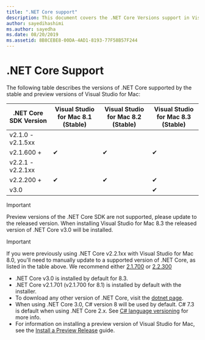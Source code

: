 ```yaml
---
title: ".NET Core support"
description: This document covers the .NET Core Versions support in Visual Studio for Mac
author: sayedihashimi
ms.author: sayedha
ms.date: 08/20/2019
ms.assetid: 8B8CEBE8-00DA-4AD1-8193-77F58B57F244
---
```


# .NET Core Support

The following table describes the versions of .NET Core supported by the stable and preview versions of Visual Studio for Mac:

| .NET Core SDK Version |Visual Studio for Mac 8.1 (Stable) | Visual Studio for Mac 8.2 (Stable) | Visual Studio for Mac 8.3 (Stable) |
|---------|---------|---------|---------|
|v2.1.0 - v2.1.5xx | | | |
|v2.1.600 + |✔︎|✔︎|✔︎|
|v2.2.1 - v2.2.1xx | | | |
|v2.2.200 + |✔︎|✔︎|✔︎|
|v3.0 | | |✔︎|

> [!IMPORTANT]
> Preview versions of the .NET Core SDK are not supported, please update to the released version. When installing Visual Studio for Mac 8.3 the released version of .NET Core v3.0 will be installed.

> [!IMPORTANT]
> If you were previously using .NET Core v2.2.1xx with Visual Studio for Mac 8.0, you'll need to manually update to a supported version of .NET Core, as listed in the table above. We recommend either [2.1.700](https://dotnet.microsoft.com/download/dotnet-core/2.1) or [2.2.300](https://dotnet.microsoft.com/download/dotnet-core/2.2)

* .NET Core v3.0 is installed by default for 8.3.
* .NET Core v2.1.701 (v2.1.700 for 8.1) is installed by default with the installer.
* To download any other version of .NET Core, visit the [dotnet page](https://dotnet.microsoft.com/download/dotnet-core).
* When using .NET Core 3.0, C# version 8 will be used by default. C# 7.3 is default when using .NET Core 2.x. See [C# language versioning](https://docs.microsoft.com/en-us/dotnet/csharp/language-reference/configure-language-version) for more info.
* For information on installing a preview version of Visual Studio for Mac, see the [Install a Preview Release](https://docs.microsoft.com/visualstudio/mac/install-preview) guide.
